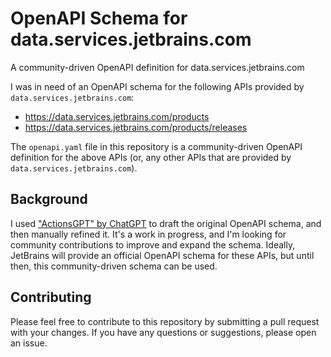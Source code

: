 # OpenAPI Schema for data.services.jetbrains.com

A community-driven OpenAPI definition for data.services.jetbrains.com

I was in need of an OpenAPI schema for the following APIs provided by `data.services.jetbrains.com`:

- https://data.services.jetbrains.com/products
- https://data.services.jetbrains.com/products/releases

The `openapi.yaml` file in this repository is a community-driven OpenAPI definition for the above APIs (or, any other APIs that are provided by `data.services.jetbrains.com`).

## Background

I used ["ActionsGPT" by ChatGPT](https://chatgpt.com/g/g-TYEliDU6A-actionsgpt) to draft the original OpenAPI schema, and then manually refined it. It's a work in progress, and I'm looking for community contributions to improve and expand the schema. Ideally, JetBrains will provide an official OpenAPI schema for these APIs, but until then, this community-driven schema can be used.

## Contributing

Please feel free to contribute to this repository by submitting a pull request with your changes. If you have any questions or suggestions, please open an issue.
